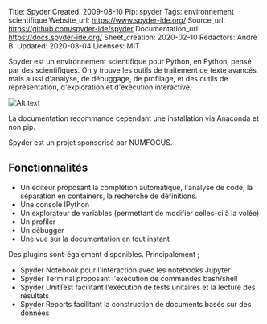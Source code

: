 Title: Spyder
Created: 2009-08-10
Pip: spyder
Tags: environnement scientifique
Website_url: https://www.spyder-ide.org/
Source_url: https://github.com/spyder-ide/spyder
Documentation_url: https://docs.spyder-ide.org/
Sheet_creation: 2020-02-10
Redactors: André B.
Updated: 2020-03-04
Licenses: MIT



Spyder est un environnement scientifique pour Python, en Python, pensé par des scientifiques. On y trouve les outils de traitement de texte avancés, mais aussi d'analyse, de débuggage, de profilage, et des outils de représentation, d'exploration et d'exécution interactive.

![Alt text]({static}/res/spyder.png)

La documentation recommande cependant une installation via Anaconda et non pip.

Spyder est un projet sponsorisé par NUMFOCUS.

## Fonctionnalités

* Un éditeur proposant la complétion automatique, l'analyse de code, la séparation en containers, la recherche de définitions.
* Une console IPython
* Un explorateur de variables (permettant de modifier celles-ci à la volée)
* Un profiler
* Un débugger
* Une vue sur la documentation en tout instant

Des plugins sont-également disponibles. Principalement ;

* Spyder Notebook pour l'interaction avec les notebooks Jupyter
* Spyder Terminal proposant l'exécution de commandes bash/shell
* Spyder UnitTest facilitant l'exécution de tests unitaires et la lecture des résultats
* Spyder Reports facilitant la construction de documents basés sur des données
